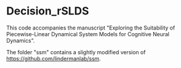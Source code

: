 # Decision_rSLDS

This code accompanies the manuscript "Exploring the Suitability of Piecewise-Linear Dynamical System Models for Cognitive Neural Dynamics".

The folder "ssm" contains a slightly modified version of https://github.com/lindermanlab/ssm.
